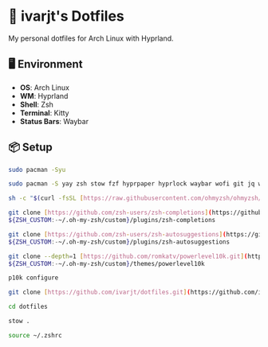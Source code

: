
# 🧩 ivarjt's Dotfiles

My personal dotfiles for Arch Linux with Hyprland.

## 🖥️ Environment

- **OS**: Arch Linux  
- **WM**: Hyprland  
- **Shell**: Zsh  
- **Terminal**: Kitty  
- **Status Bars**: Waybar  

## 📦 Setup

```bash
sudo pacman -Syu
```

```bash
sudo pacman -S yay zsh stow fzf hyprpaper hyprlock waybar wofi git jq wl-clipboard ttf-font-awesome ttf-jetbrains-mono-nerd
```
```bash
sh -c "$(curl -fsSL [https://raw.githubusercontent.com/ohmyzsh/ohmyzsh/master/tools/install.sh](https://raw.githubusercontent.com/ohmyzsh/ohmyzsh/master/tools/install.sh))"  
```
```bash
git clone [https://github.com/zsh-users/zsh-completions](https://github.com/zsh-users/zsh-completions) \  
${ZSH_CUSTOM:-~/.oh-my-zsh/custom}/plugins/zsh-completions  
```
```bash
git clone [https://github.com/zsh-users/zsh-autosuggestions](https://github.com/zsh-users/zsh-autosuggestions) \  
${ZSH_CUSTOM:-~/.oh-my-zsh/custom}/plugins/zsh-autosuggestions  
```
```bash
git clone --depth=1 [https://github.com/romkatv/powerlevel10k.git](https://github.com/romkatv/powerlevel10k.git) \  
${ZSH_CUSTOM:-~/.oh-my-zsh/custom}/themes/powerlevel10k  
```
```bash
p10k configure
```
```bash
git clone [https://github.com/ivarjt/dotfiles.git](https://github.com/ivarjt/dotfiles.git)  
```
```bash
cd dotfiles  
```
```bash
stow .
```
```bash
source ~/.zshrc
```
